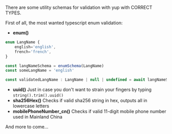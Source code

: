 There are some utility schemas for validation with yup with CORRECT TYPES.

First of all, the most wanted typescript enum validation: 
- **enum()**

```javascript
enum LangName {
	english='english',
	french='french',
}

const langNameSchema = enumSchema(LangName)
const someLangName = 'english'

const validatedLangName : LangName | null | undefined = await langNameSchema.validate(someLangName)
```
- **uuid()**
Just in case you don't want to strain your fingers by typing `string().trim().uuid()`
- **sha256Hex()**
Checks if valid sha256 string in hex, outputs all in lowercase letters
- **mobilePhoneNumber_cn()**
Checks if valid 11-digit mobile phone number used in Mainland China

And more to come...
